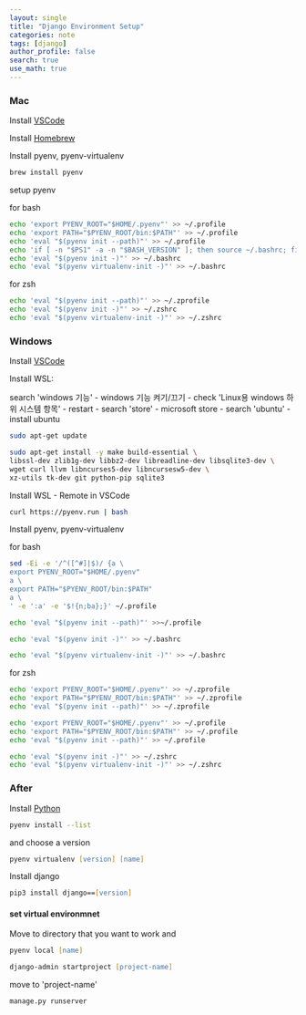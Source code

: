 ```yaml
---
layout: single
title: "Django Environment Setup"
categories: note
tags: [django]
author_profile: false
search: true
use_math: true
---
```


### Mac

Install [VSCode](https://code.visualstudio.com)

Install [Homebrew](https://brew.sh)

Install pyenv, pyenv-virtualenv

```zsh
brew install pyenv
```

setup pyenv 

for bash
```bash
echo 'export PYENV_ROOT="$HOME/.pyenv"' >> ~/.profile
echo 'export PATH="$PYENV_ROOT/bin:$PATH"' >> ~/.profile
echo 'eval "$(pyenv init --path)"' >> ~/.profile
echo 'if [ -n "$PS1" -a -n "$BASH_VERSION" ]; then source ~/.bashrc; fi' >> ~/.profile
echo 'eval "$(pyenv init -)"' >> ~/.bashrc
echo 'eval "$(pyenv virtualenv-init -)"' >> ~/.bashrc

```

for zsh

```zsh
echo 'eval "$(pyenv init --path)"' >> ~/.zprofile
echo 'eval "$(pyenv init -)"' >> ~/.zshrc
echo 'eval "$(pyenv virtualenv-init -)"' >> ~/.zshrc

```
### Windows

Install [VSCode](https://code.visualstudio.com)

Install WSL:

search 'windows 기능' - windows 기능 켜기/끄기 - check 'Linux용 windows 하위 시스템 항목' - restart - search 'store' - microsoft store - search 'ubuntu' - install ubuntu

```zsh
sudo apt-get update
```

```zsh
sudo apt-get install -y make build-essential \
libssl-dev zlib1g-dev libbz2-dev libreadline-dev libsqlite3-dev \
wget curl llvm libncurses5-dev libncursesw5-dev \
xz-utils tk-dev git python-pip sqlite3
```

Install WSL - Remote in VSCode

```zsh
curl https://pyenv.run | bash
```


Install pyenv, pyenv-virtualenv

for bash

```bash
sed -Ei -e '/^([^#]|$)/ {a \
export PYENV_ROOT="$HOME/.pyenv"
a \
export PATH="$PYENV_ROOT/bin:$PATH"
a \
' -e ':a' -e '$!{n;ba};}' ~/.profile
```
```bash
echo 'eval "$(pyenv init --path)"' >>~/.profile

echo 'eval "$(pyenv init -)"' >> ~/.bashrc

echo 'eval "$(pyenv virtualenv-init -)"' >> ~/.bashrc

```

for zsh

```zsh
echo 'export PYENV_ROOT="$HOME/.pyenv"' >> ~/.zprofile
echo 'export PATH="$PYENV_ROOT/bin:$PATH"' >> ~/.zprofile
echo 'eval "$(pyenv init --path)"' >> ~/.zprofile

echo 'export PYENV_ROOT="$HOME/.pyenv"' >> ~/.profile
echo 'export PATH="$PYENV_ROOT/bin:$PATH"' >> ~/.profile
echo 'eval "$(pyenv init --path)"' >> ~/.profile

echo 'eval "$(pyenv init -)"' >> ~/.zshrc
echo 'eval "$(pyenv virtualenv-init -)"' >> ~/.zshrc

```


### After
Install [Python](https://www.python.org)


```zsh
pyenv install --list
```
and choose a version

```zsh
pyenv virtualenv [version] [name]
```

Install django
```zsh
pip3 install django==[version]
```

#### set virtual environmnet
Move to directory that you want to work and 

```zsh
pyenv local [name]
```
```zsh
django-admin startproject [project-name]
```
move to 'project-name'
```zsh
manage.py runserver
```